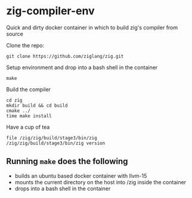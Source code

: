 # zig-compiler-env

Quick and dirty docker container in which to build zig's compiler from source

Clone the repo:

    git clone https://github.com/ziglang/zig.git

Setup environment and drop into a bash shell in the container

    make

Build the compiler

    cd zig
    mkdir build && cd build
    cmake ../
    time make install

Have a cup of tea

    file /zig/zig/build/stage3/bin/zig
    /zig/zig/build/stage3/bin/zig version


## Running `make` does the following

 - builds an ubuntu based docker container with llvm-15
 - mounts the current directory on the host into /zig inside the container
 - drops into a bash shell in the container

